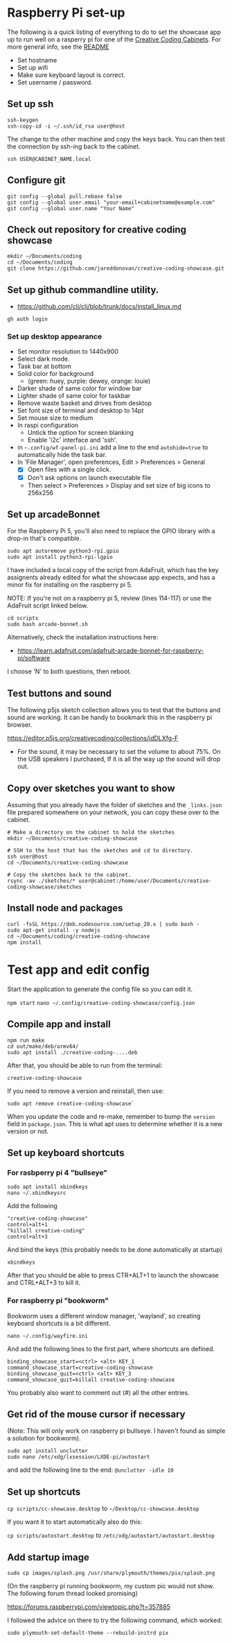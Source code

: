 # Raspberry Pi set-up

The following is a quick listing of everything to do to set the showcase app
up to run well on a rasperry pi for one of the [Creative Coding Cabinets]. For
more general info, see the [README](README.md)

* Set hostname
* Set up wifi
* Make sure keyboard layout is correct.
* Set username / password.

## Set up ssh

```
ssh-keygen
ssh-copy-id -i ~/.ssh/id_rsa user@host
```

The change to the other machine and copy the keys back. You can 
then test the connection by ssh-ing back to the cabinet.

`ssh USER@CABINET_NAME.local`

## Configure git

```
git config --global pull.rebase false
git config --global user.email "your-email+cabinetname@example.com"
git config --global user.name "Your Name"
```

## Check out repository for creative coding showcase

```
mkdir ~/Documents/coding
cd ~/Documents/coding
git clone https://github.com/jareddonovan/creative-coding-showcase.git
```
## Set up github commandline utility.

* <https://github.com/cli/cli/blob/trunk/docs/install_linux.md>

```
gh auth login
```

### Set up desktop appearance

* Set monitor resolution to 1440x900
* Select dark mode.
* Task bar at bottom
* Solid color for background
  * (green: huey, purple: dewey, orange: louie)
* Darker shade of same color for window bar
* Lighter shade of same color for taskbar
* Remove waste basket and drives from desktop
* Set font size of terminal and desktop to 14pt
* Set mouse size to medium
* In raspi configuration
  * Untick the option for screen blanking
  * Enable 'i2c' interface and 'ssh'. 
* in `~.config/wf-panel-pi.ini` add a line to the end `autohide=true`
  to automatically hide the task bar.
* In 'File Manager', open preferences, Edit > Preferences > General
  * [x] Open files with a single click.
  * [x] Don't ask options on launch executable file
  * Then select > Preferences > Display and set size of big icons to
    256x256

## Set up arcadeBonnet

For the Raspberry Pi 5, you'll also need to replace the GPIO library
with a drop-in that's compatible.

```
sudo apt autoremove python3-rpi.gpio
sudo apt install python3-rpi-lgpio
```

I have included a local copy of the script from AdaFruit, which has
the key assignents already edited for what the showcase app expects,
and has a minor fix for installing on the raspberry pi 5.

NOTE: If you're not on a raspberry pi 5, review (lines 114-117) or use
the AdaFruit script linked below.

```
cd scripts
sudo bash arcade-bonnet.sh
```

Alternatively, check the installation instructions here:

* <https://learn.adafruit.com/adafruit-arcade-bonnet-for-raspberry-pi/software>

I choose 'N' to both questions, then reboot.

## Test buttons and sound

The following p5js sketch collection allows you to test that the buttons and
sound are working. It can be handy to bookmark this in the raspberry pi browser.

<https://editor.p5js.org/creativecoding/collections/idDLXfg-F>

* For the sound, it may be necessary to set the volume to about 75%.
  On the USB speakers I purchased, If it is all the way up the sound
  will drop out.

## Copy over sketches you want to show

Assuming that you already have the folder of sketches and the `_links.json`
file prepared somewhere on your network, you can copy these over to the
cabinet.

```
# Make a directory on the cabinet to hold the sketches
mkdir ~/Documents/creative-coding-showcase

# SSH to the host that has the sketches and cd to directory.
ssh user@host       
cd ~/Documents/creative-coding-showcase

# Copy the sketches back to the cabinet.
rsync -av ./sketches/* user@cabinet:/home/user/Documents/creative-coding-showcase/sketches
```


## Install node and packages

```
curl -fsSL https://deb.nodesource.com/setup_20.x | sudo bash -
sudo apt-get install -y nodejs
cd ~/Documents/coding/creative-coding-showcase
npm install
```

# Test app and edit config

Start the application to generate the config file so you can edit it.

`npm start`
`nano ~/.config/creative-coding-showcase/config.json`

## Compile app and install

```
npm run make
cd out/make/deb/armv64/
sudo apt install ./creative-coding-....deb
```

After that, you should be able to run from the terminal:

`creative-coding-showcase`

If you need to remove a version and reinstall, then use:

```
sudo apt remove creative-coding-showcase`
```

When you update the code and re-make, remember to bump the `version` field
in `package.json`. This is what apt uses to determine whether it is a new
version or not.

## Set up keyboard shortcuts

### For rasbperry pi 4 "bullseye"

```
sudo apt install xbindkeys
nano ~/.xbindkeysrc
```

Add the following

```
"creative-coding-showcase"
control+alt+1
"killall creative-coding"
control+alt+3
```

And bind the keys (this probably needs to be done automatically at startup)

```
xbindkeys
```

After that you should be able to press CTR+ALT+1 to launch the showcase and
CTRL+ALT+3 to kill it.

### For raspberry pi "bookworm"

Bookworm uses a different window manager, 'wayland', so creating
keyboard shortcuts is a bit different. 

`nano ~/.config/wayfire.ini`

And add the following lines to the first part, where shortcuts are defined. 

```
binding_showcase_start=<ctrl> <alt> KEY_1
command_showcase_start=creative-coding-showcase
binding_showcase_quit=<ctrl> <alt> KEY_3
command_showcase_quit=killall creative-coding-showcase
```

You probably also want to comment out (#) all the other entries.

## Get rid of the mouse cursor if necessary

(Note: This will only work on raspberry pi bullseye. I haven't found 
as simple a solution for bookworm).

```
sudo apt install unclutter
sudo nano /etc/xdg/lxsession/LXDE-pi/autostart
```

and add the following line to the end: `@unclutter -idle 10`

## Set up shortcuts

`cp scripts/cc-showcase.desktop` to `~/Desktop/cc-showcase.desktop`

If you want it to start automatically also do this:

`cp scripts/autostart.desktop` to `/etc/xdg/autostart/autostart.desktop`

## Add startup image

```
sudo cp images/splash.png /usr/share/plymouth/themes/pix/splash.png
```

(On the raspberry pi running bookworm, my custom pic would not show.
The following forum thread looked promising)

<https://forums.raspberrypi.com/viewtopic.php?t=357885>

I followed the advice on there to try the following command, which worked:

`sudo plymouth-set-default-theme --rebuild-initrd pix`

[Creative Coding Cabinets]: https://github.com/jareddonovan/creative-coding-cabinets
